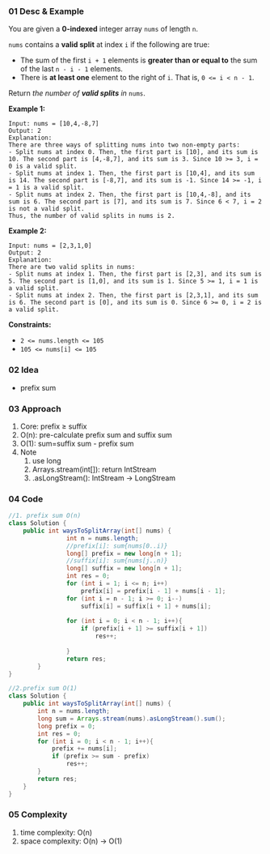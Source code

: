 ### 01 Desc & Example

You are given a **0-indexed** integer array `nums` of length `n`.

`nums` contains a **valid split** at index `i` if the following are true:

- The sum of the first `i + 1` elements is **greater than or equal to** the sum of the last `n - i - 1` elements.
- There is **at least one** element to the right of `i`. That is, `0 <= i < n - 1`.

Return *the number of **valid splits** in* `nums`.

**Example 1:**

```
Input: nums = [10,4,-8,7]
Output: 2
Explanation:
There are three ways of splitting nums into two non-empty parts:
- Split nums at index 0. Then, the first part is [10], and its sum is 10. The second part is [4,-8,7], and its sum is 3. Since 10 >= 3, i = 0 is a valid split.
- Split nums at index 1. Then, the first part is [10,4], and its sum is 14. The second part is [-8,7], and its sum is -1. Since 14 >= -1, i = 1 is a valid split.
- Split nums at index 2. Then, the first part is [10,4,-8], and its sum is 6. The second part is [7], and its sum is 7. Since 6 < 7, i = 2 is not a valid split.
Thus, the number of valid splits in nums is 2.
```

**Example 2:**

```
Input: nums = [2,3,1,0]
Output: 2
Explanation:
There are two valid splits in nums:
- Split nums at index 1. Then, the first part is [2,3], and its sum is 5. The second part is [1,0], and its sum is 1. Since 5 >= 1, i = 1 is a valid split.
- Split nums at index 2. Then, the first part is [2,3,1], and its sum is 6. The second part is [0], and its sum is 0. Since 6 >= 0, i = 2 is a valid split.
```

**Constraints:**

- `2 <= nums.length <= 105`
- `105 <= nums[i] <= 105`

### 02 Idea

- prefix sum

### 03 Approach

1. Core: prefix ≥ suffix
2. O(n): pre-calculate prefix sum and suffix sum
3. O(1): sum=suffix sum - prefix sum
4. Note
    1. use long
    2. Arrays.stream(int[]): return IntStream
    3. .asLongStream(): IntStream → LongStream

### 04 Code

```java
//1. prefix sum O(n)
class Solution {
    public int waysToSplitArray(int[] nums) {
				int n = nums.length;
				//prefix[i]: sum{nums[0..i)}
				long[] prefix = new long[n + 1];
				//suffix[i]: sum{nums[j..n)}
				long[] suffix = new long[n + 1];
				int res = 0;
				for (int i = 1; i <= n; i++)
				    prefix[i] = prefix[i - 1] + nums[i - 1];
				for (int i = n - 1; i >= 0; i--)
				    suffix[i] = suffix[i + 1] + nums[i];
				    
				for (int i = 0; i < n - 1; i++){
				    if (prefix[i + 1] >= suffix[i + 1])
				        res++;
				
				}
				return res;
		}
}

//2.prefix sum O(1)
class Solution {
    public int waysToSplitArray(int[] nums) {
        int n = nums.length;
        long sum = Arrays.stream(nums).asLongStream().sum();
        long prefix = 0;
        int res = 0;
        for (int i = 0; i < n - 1; i++){
            prefix += nums[i];
            if (prefix >= sum - prefix)
                res++;                
        }
        return res;
    }
}
```

### 05 Complexity
1. time complexity: O(n)
2. space complexity: O(n) → O(1)
